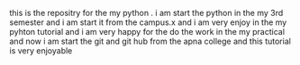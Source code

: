 this is the repositry for the my python . i am start the python in the my 3rd semester and i am start it from the campus.x
and i am very enjoy in the my pyhton tutorial and i am very happy for the do the work in the my practical and now i am start the git and git hub from the apna college and this tutorial is very enjoyable

